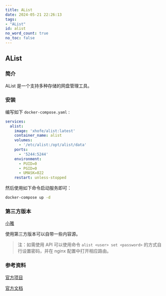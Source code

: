 ```yaml
---
title: AList
date: 2024-05-21 22:26:13
tags:
- "AList"
id: alist
no_word_count: true
no_toc: false
---
```


## AList

### 简介

AList 是一个支持多种存储的网盘管理工具。

### 安装

编写如下 `docker-compose.yaml` :

```yaml
services:
  alist:
    image: 'xhofe/alist:latest'
    container_name: alist
    volumes:
      - '/etc/alist:/opt/alist/data'
    ports:
      - '5244:5244'
    environment:
      - PUID=0
      - PGID=0
      - UMASK=022
    restart: unless-stopped
```

然后使用如下命令启动服务即可：

```bash
docker-compose up -d
```

### 第三方版本

[小雅](https://hub.docker.com/r/xiaoyaliu/alist)

使用第三方版本可以自带一些内容源。

> 注：如需使用 API 可以使用命令 `alist <user> set <password>` 的方式自行设置密码，并在 nginx 配置中打开相应路由。  

### 参考资料

[官方项目](https://github.com/alist-org/alist)

[官方文档](https://alist.nn.ci/zh/guide/)
